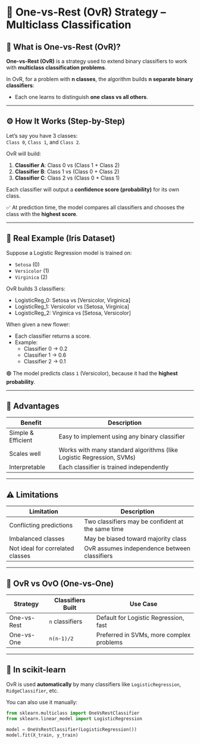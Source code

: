 # 🔀 One-vs-Rest (OvR) Strategy – Multiclass Classification

## 📘 What is One-vs-Rest (OvR)?

**One-vs-Rest (OvR)** is a strategy used to extend binary classifiers to work with **multiclass classification problems**.

In OvR, for a problem with **n classes**, the algorithm builds **n separate binary classifiers**:
- Each one learns to distinguish **one class vs all others**.

---

## ⚙️ How It Works (Step-by-Step)

Let’s say you have 3 classes:  
`Class 0`, `Class 1`, and `Class 2`.

OvR will build:

1. **Classifier A**: Class 0 vs (Class 1 + Class 2)  
2. **Classifier B**: Class 1 vs (Class 0 + Class 2)  
3. **Classifier C**: Class 2 vs (Class 0 + Class 1)

Each classifier will output a **confidence score (probability)** for its own class.

✅ At prediction time, the model compares all classifiers and chooses the class with the **highest score**.

---

## 🧠 Real Example (Iris Dataset)

Suppose a Logistic Regression model is trained on:

- `Setosa` (0)
- `Versicolor` (1)
- `Virginica` (2)

OvR builds 3 classifiers:
- LogisticReg_0: Setosa vs [Versicolor, Virginica]
- LogisticReg_1: Versicolor vs [Setosa, Virginica]
- LogisticReg_2: Virginica vs [Setosa, Versicolor]

When given a new flower:
- Each classifier returns a score.
- Example:
  - Classifier 0 → 0.2
  - Classifier 1 → 0.6
  - Classifier 2 → 0.1

🟢 The model predicts class `1` (Versicolor), because it had the **highest probability**.

---

## 🧪 Advantages

| Benefit                | Description                                     |
|------------------------|-------------------------------------------------|
| Simple & Efficient     | Easy to implement using any binary classifier   |
| Scales well            | Works with many standard algorithms (like Logistic Regression, SVMs) |
| Interpretable          | Each classifier is trained independently        |

---

## ⚠️ Limitations

| Limitation             | Description                                     |
|------------------------|-------------------------------------------------|
| Conflicting predictions| Two classifiers may be confident at the same time |
| Imbalanced classes     | May be biased toward majority class             |
| Not ideal for correlated classes | OvR assumes independence between classifiers |

---

## 📌 OvR vs OvO (One-vs-One)

| Strategy     | Classifiers Built | Use Case                                  |
|--------------|-------------------|-------------------------------------------|
| One-vs-Rest  | `n` classifiers   | Default for Logistic Regression, fast     |
| One-vs-One   | `n(n-1)/2`        | Preferred in SVMs, more complex problems   |

---

## 📝 In scikit-learn

OvR is used **automatically** by many classifiers like `LogisticRegression`, `RidgeClassifier`, etc.

You can also use it manually:

```python
from sklearn.multiclass import OneVsRestClassifier
from sklearn.linear_model import LogisticRegression

model = OneVsRestClassifier(LogisticRegression())
model.fit(X_train, y_train)
```